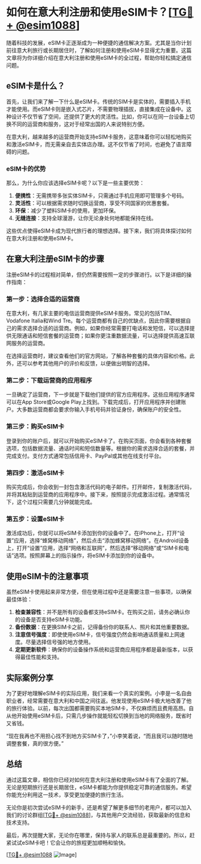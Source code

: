 # 如何在意大利注册和使用eSIM卡？[[TG💪+ @esim1088](https://t.me/s/esim1088)]

随着科技的发展，eSIM卡正逐渐成为一种便捷的通信解决方案。尤其是当你计划前往意大利旅行或长期居住时，了解如何注册和使用eSIM卡显得尤为重要。这篇文章将为你详细介绍在意大利注册和使用eSIM卡的全过程，帮助你轻松搞定通信问题。

## eSIM卡是什么？

首先，让我们来了解一下什么是eSIM卡。传统的SIM卡是实体的，需要插入手机才能使用。而eSIM卡则是嵌入式芯片，不需要物理插拔，直接集成在设备中。这种设计不仅节省了空间，还提供了更大的灵活性。比如，你可以在同一台设备上切换不同的运营商和服务，这对于经常出国的人来说特别方便。

在意大利，越来越多的运营商开始支持eSIM卡服务，这意味着你可以轻松地购买和激活eSIM卡，而无需亲自去实体店办理。这不仅节省了时间，也避免了语言障碍的问题。

### eSIM卡的优势

那么，为什么你应该选择eSIM卡呢？以下是一些主要优势：

1. **便携性**：无需携带多张实体SIM卡，只需通过手机应用即可管理多个号码。
2. **灵活性**：可以根据需求随时切换运营商，享受不同国家的优惠套餐。
3. **环保**：减少了塑料SIM卡的使用，更加环保。
4. **无缝连接**：支持全球漫游，让你无论身处何地都能保持在线。

这些优点使得eSIM卡成为现代旅行者的理想选择。接下来，我们将具体探讨如何在意大利注册和使用eSIM卡。

## 在意大利注册eSIM卡的步骤

注册eSIM卡的过程相对简单，但仍然需要按照一定的步骤进行。以下是详细的操作指南：

### 第一步：选择合适的运营商

在意大利，有几家主要的电信运营商提供eSIM卡服务。常见的包括TIM、Vodafone Italia和Wind Tre。每个运营商都有自己的优缺点，因此你需要根据自己的需求选择合适的运营商。例如，如果你经常需要打电话和发短信，可以选择提供无限通话和短信套餐的运营商；如果你更注重数据流量，可以选择提供高速互联网服务的运营商。

在选择运营商时，建议查看他们的官方网站，了解各种套餐的具体内容和价格。此外，还可以参考其他用户的评价和反馈，以便做出明智的选择。

### 第二步：下载运营商的应用程序

一旦确定了运营商，下一步就是下载他们提供的官方应用程序。这些应用程序通常可以在App Store或Google Play上找到。下载完成后，打开应用程序并创建账户。大多数运营商都会要求你输入手机号码并验证身份，确保账户的安全性。

### 第三步：购买eSIM卡

登录到你的账户后，就可以开始购买eSIM卡了。在购买页面，你会看到各种套餐选项，包括数据流量、通话时间和短信数量等。根据你的需求选择合适的套餐，并完成支付。支付方式通常包括信用卡、PayPal或其他在线支付平台。

### 第四步：激活eSIM卡

购买完成后，你会收到一封包含激活代码的电子邮件。打开邮件，复制激活代码，并将其粘贴到运营商的应用程序中。接下来，按照提示完成激活过程。通常情况下，这个过程只需要几分钟就能完成。

### 第五步：设置eSIM卡

激活成功后，你就可以将eSIM卡添加到你的设备中了。在iPhone上，打开“设置”应用，选择“蜂窝移动网络”，然后点击“添加蜂窝移动网络”。在Android设备上，打开“设置”应用，选择“网络和互联网”，然后选择“移动网络”或“SIM卡和电话”选项。按照屏幕上的指示操作，将eSIM卡添加到你的设备中。

## 使用eSIM卡的注意事项

虽然eSIM卡使用起来非常方便，但在使用过程中还是需要注意一些事项，以确保最佳体验：

1. **检查兼容性**：并不是所有的设备都支持eSIM卡。在购买之前，请务必确认你的设备是否支持eSIM卡功能。
2. **备份数据**：在更换SIM卡之前，记得备份你的联系人、照片和其他重要数据。
3. **注意信号强度**：即使使用eSIM卡，信号强度仍然会影响通话质量和上网速度。尽量选择信号强的地方使用。
4. **定期更新软件**：确保你的设备操作系统和运营商应用程序都是最新版本，以获得最佳性能和支持。

## 实际案例分享

为了更好地理解eSIM卡的实际应用，我们来看一个真实的案例。小李是一名自由职业者，经常需要在意大利和中国之间往返。他发现使用eSIM卡极大地改善了他的旅行体验。以前，每次出国都需要购买本地SIM卡，不仅麻烦而且费用高昂。自从他开始使用eSIM卡后，只需几步操作就能轻松切换到当地的网络服务，既省时又省钱。

“现在我再也不用担心找不到地方买SIM卡了，”小李笑着说，“而且我可以随时随地调整套餐，真的很方便。”

## 总结

通过这篇文章，相信你已经对如何在意大利注册和使用eSIM卡有了全面的了解。无论是短期旅行还是长期居住，eSIM卡都能为你提供稳定可靠的通信服务。希望你能充分利用这一技术，享受更加便捷的旅行生活。

无论你是初次尝试eSIM卡的新手，还是希望了解更多细节的老用户，都可以加入我们的讨论群组[[TG💪+ @esim1088](https://t.me/s/esim1088)]，与其他用户交流经验，获取最新的信息和技术支持。

最后，再次提醒大家，无论你在哪里，保持与家人的联系总是最重要的。所以，赶紧试试eSIM卡吧！它会让你的旅程更加顺畅和愉快。

[[TG💪+ @esim1088](https://t.me/s/esim1088) ![Image](https://i.postimg.cc/4NQfJmqS/Snipaste-2025-05-13-00-14-12.png)]